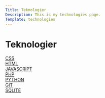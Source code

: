 ```yaml
---
Title: Teknologier
Description: This is my technologies page.
Template: technologies
---
```


Teknologier
==========================

<div class="box c-three">
<a href="%base_url%?technology/css"> CSS </a>
</div>

<div class="box c-two">
<a href="%base_url%?technology/html"> HTML </a>
</div>

<div class="box c-one">
<a href="%base_url%?technology/javascript"> JAVASCRIPT </a>
</div>

<div class="box c-two">
<a href="%base_url%?technology/php"> PHP </a>
</div>

<div class="box c-one">
<a href="%base_url%?technology/pyton"> PYTHON </a>
</div>

<div class="box c-two">
<a href="%base_url%?technology/git"> GIT </a>
</div>

<div class="box c-one">
<a href="%base_url%?technology/sqlite"> SQLITE </a>
</div>
